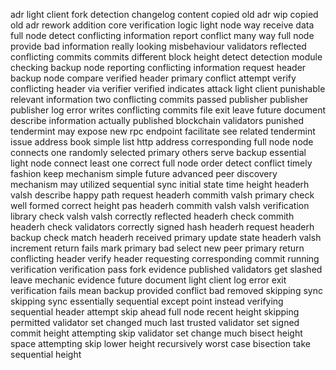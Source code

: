 adr light client fork detection changelog content copied old adr wip copied old adr rework addition core verification logic light node way receive data full node detect conflicting information report conflict many way full node provide bad information really looking misbehaviour validators reflected conflicting commits commits different block height detect detection module checking backup node reporting conflicting information request header backup node compare verified header primary conflict attempt verify conflicting header via verifier verified indicates attack light client punishable relevant information two conflicting commits passed publisher publisher publisher log error writes conflicting commits file exit leave future document describe information actually published blockchain validators punished tendermint may expose new rpc endpoint facilitate see related tendermint issue address book simple list http address corresponding full node node connects one randomly selected primary others serve backup essential light node connect least one correct full node order detect conflict timely fashion keep mechanism simple future advanced peer discovery mechanism may utilized sequential sync initial state time height headerh valsh describe happy path request headerh commith valsh primary check well formed correct height pas headerh commith valsh valsh verification library check valsh valsh correctly reflected headerh check commith headerh check validators correctly signed hash headerh request headerh backup check match headerh received primary update state headerh valsh increment return fails mark primary bad select new peer primary return conflicting header verify header requesting corresponding commit running verification verification pass fork evidence published validators get slashed leave mechanic evidence future document light client log error exit verification fails mean backup provided conflict bad removed skipping sync skipping sync essentially sequential except point instead verifying sequential header attempt skip ahead full node recent height skipping permitted validator set changed much last trusted validator set signed commit height attempting skip validator set change much bisect height space attempting skip lower height recursively worst case bisection take sequential height